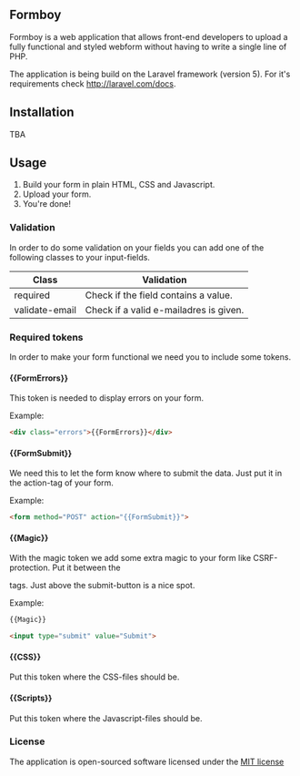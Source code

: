 ## Formboy

Formboy is a web application that allows front-end developers to upload a fully functional and styled webform without having to write a single line of PHP.

The application is being build on the Laravel framework (version 5). For it's requirements check http://laravel.com/docs.

## Installation
TBA

## Usage
1) Build your form in plain HTML, CSS and Javascript.
2) Upload your form.
3) You're done!

### Validation
In order to do some validation on your fields you can add one of the following classes to your input-fields.

Class           | Validation
--------------- | -------------
required        | Check if the field contains a value.
validate-email  | Check if a valid e-mailadres is given.

### Required tokens
In order to make your form functional we need you to include some tokens.

#### {{FormErrors}}
This token is needed to display errors on your form.

Example:
```html
<div class="errors">{{FormErrors}}</div>
```

#### {{FormSubmit}}
We need this to let the form know where to submit the data. Just put it in the action-tag of your form.

Example:
```html
<form method="POST" action="{{FormSubmit}}">
```

#### {{Magic}}
With the magic token we add some extra magic to your form like CSRF-protection. Put it between the <form></form> tags. Just above the submit-button is a nice spot.

Example:
```html
{{Magic}}

<input type="submit" value="Submit">
```

#### {{CSS}}
Put this token where the CSS-files should be.

#### {{Scripts}}
Put this token where the Javascript-files should be.

### License

The application is open-sourced software licensed under the [MIT license](http://opensource.org/licenses/MIT)
